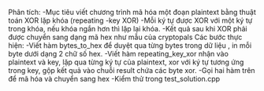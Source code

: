 Phân tích:
   -Mục tiêu viết chương trình mã hóa một đoạn plaintext bằng thuật toán XOR lặp khóa (repeating -key XOR)
  -Mỗi ký tự được XOR với một ký tự trong khóa, nếu khóa ngắn hơn thì lặp lại khóa.
  -Kết quả sau khi XOR phải được chuyển sang dạng mã hex như mẫu của cryptopals 
Các bước thực hiện:
   -Viết hàm bytes_to_hex để duyệt qua từng bytes trong dữ liệu , in mỗi byte dưới dạng 2 chữ số hex.
  -Viết hàm repeating_key_xor nhận vào plaintext và key, lặp qua từng ký tự của plaintext, xor với ký tự tương ứng trong key, gộp kết quả vào chuỗi result chứa các byte xor.
  -Gọi hai hàm trên để mã hóa và chuyển sang hex
  -Kiểm thử trong test_solution.cpp
